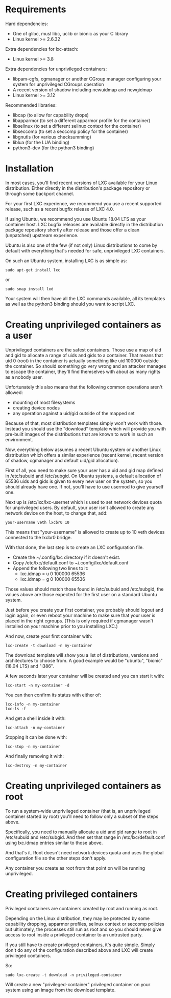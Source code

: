 # Requirements

Hard dependencies:

 * One of glibc, musl libc, uclib or bionic as your C library
 * Linux kernel >= 2.6.32

Extra dependencies for lxc-attach:

 * Linux kernel >= 3.8

Extra dependencies for unprivileged containers:

 * libpam-cgfs, cgmanager or another CGroup manager configuring your system for unprivileged CGroups operation
 * A recent version of shadow including newuidmap and newgidmap
 * Linux kernel >= 3.12

Recommended libraries:

 * libcap (to allow for capability drops)
 * libapparmor (to set a different apparmor profile for the container)
 * libselinux (to set a different selinux context for the container)
 * libseccomp (to set a seccomp policy for the container)
 * libgnutls (for various checksumming)
 * liblua (for the LUA binding)
 * python3-dev (for the python3 binding)

# Installation

In most cases, you'll find recent versions of LXC available for your Linux distribution.
Either directly in the distribution's package repository or through some backport channel.

For your first LXC experience, we recommend you use a recent supported release,
such as a recent bugfix release of LXC 4.0.


If using Ubuntu, we recommend you use Ubuntu 18.04 LTS as your container host.
LXC bugfix releases are available directly in the distribution package repository
shortly after release and those offer a clean (unpatched) upstream experience.

Ubuntu is also one of the few (if not only) Linux distributions to come by default
with everything that's needed for safe, unprivileged LXC containers.

On such an Ubuntu system, installing LXC is as simple as:

    sudo apt-get install lxc

or

    sudo snap install lxd

Your system will then have all the LXC commands available, all its templates
as well as the python3 binding should you want to script LXC.


# Creating unprivileged containers as a user

Unprivileged containers are the safest containers.
Those use a map of uid and gid to allocate a range of uids and gids to a container.
That means that uid 0 (root) in the container is actually something like uid 100000
outside the container. So should something go very wrong and an attacker manages
to escape the container, they'll find themselves with about as many rights as a nobody user.

Unfortunately this also means that the following common operations aren't allowed:

  * mounting of most filesystems
  * creating device nodes
  * any operation against a uid/gid outside of the mapped set

Because of that, most distribution templates simply won't work with those.
Instead you should use the "download" template which will provide you with pre-built images
of the distributions that are known to work in such an environment.

Now, everything below assumes a recent Ubuntu system or another Linux distribution which offers
a similar experience (recent kernel, recent version of shadow, cgmanager and default uid/gid allocation).

First of all, you need to make sure your user has a uid and gid map defined in /etc/subuid and /etc/subgid.
On Ubuntu systems, a default allocation of 65536 uids and gids is given to every new user on the system,
so you should already have one. If not, you'll have to use usermod to give yourself one.

Next up is /etc/lxc/lxc-usernet which is used to set network devices quota for unprivileged users.
By default, your user isn't allowed to create any network device on the host, to change that, add:

    your-username veth lxcbr0 10

This means that "your-username" is allowed to create up to 10 veth devices connected to the lxcbr0 bridge.


With that done, the last step is to create an LXC configuration file.

 * Create the ~/.config/lxc directory if it doesn't exist.
 * Copy /etc/lxc/default.conf to ~/.config/lxc/default.conf
 * Append the following two lines to it:
    * lxc.idmap = u 0 100000 65536
    * lxc.idmap = g 0 100000 65536

Those values should match those found in /etc/subuid and /etc/subgid, the values above are those expected
for the first user on a standard Ubuntu system.

Just before you create your first container, you probably should logout and login again,
or even reboot your machine to make sure that your user is placed in the right cgroups.
(This is only required if cgmanager wasn't installed on your machine prior to you installing LXC.)


And now, create your first container with:

    lxc-create -t download -n my-container

The download template will show you a list of distributions, versions and architectures to choose from.
A good example would be "ubuntu", "bionic" (18.04 LTS) and "i386".


A few seconds later your container will be created and you can start it with:

    lxc-start -n my-container -d

You can then confirm its status with either of:

    lxc-info -n my-container
    lxc-ls -f

And get a shell inside it with:

    lxc-attach -n my-container

Stopping it can be done with:

    lxc-stop -n my-container

And finally removing it with:

    lxc-destroy -n my-container

# Creating unprivileged containers as root

To run a system-wide unprivileged container (that is, an unprivileged container started by root)
you'll need to follow only a subset of the steps above.

Specifically, you need to manually allocate a uid and gid range to root in /etc/subuid and /etc/subgid.
And then set that range in /etc/lxc/default.conf using lxc.idmap entries similar to those above.

And that's it. Root doesn't need network devices quota and uses the
global configuration file so the other steps don't apply.

Any container you create as root from that point on will be running unprivileged.

# Creating privileged containers

Privileged containers are containers created by root and running as root.

Depending on the Linux distribution, they may be protected by some capability dropping, apparmor profiles,
selinux context or seccomp policies but ultimately, the processes still run as root and so you should never
give access to root inside a privileged container to an untrusted party.



If you still have to create privileged containers, it's quite simple. Simply don't do any of the configuration
described above and LXC will create privileged containers.

So:

    sudo lxc-create -t download -n privileged-container

Will create a new "privileged-container" privileged container on your system using an image from the download template.

